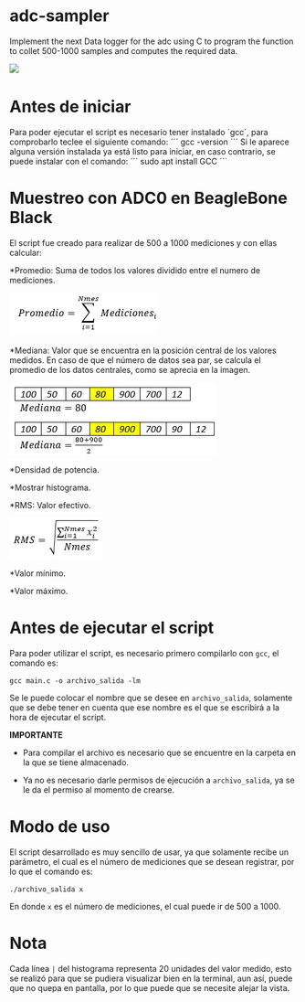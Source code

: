 # adc-sampler
Implement the next Data logger for the adc using C to program the function to collet 500-1000 samples and computes the required data.

![](./adc.001.jpeg)

# Antes de iniciar

Para poder ejecutar el script es necesario tener instalado ´gcc´, para comprobarlo teclee el siguiente comando:
´´´
gcc -version
´´´
Si le aparece alguna versión instalada ya está listo para iniciar, en caso contrario, se puede instalar con el comando: 
´´´
sudo apt install GCC
´´´

# Muestreo con ADC0 en BeagleBone Black

El script fue creado para realizar de 500 a 1000 mediciones y con ellas calcular:

*Promedio: Suma de todos los valores dividido entre el numero de mediciones. 

![](./promedio.png)

*Mediana: Valor que se encuentra en la posición central de los valores medidos. En caso de que el número de datos sea par, se calcula el promedio de los datos centrales, como se aprecia en la imagen. 

![](./mediana.png)

*Densidad de potencia.

*Mostrar histograma.

*RMS: Valor efectivo. 

![](./RMS.png)

*Valor mínimo.

*Valor máximo.

# Antes de ejecutar el script

Para poder utilizar el script, es necesario primero compilarlo con `gcc`, el comando es:
```
gcc main.c -o archivo_salida -lm
```
Se le puede colocar el nombre que se desee en `archivo_salida`, solamente que se debe tener en cuenta que ese nombre es el que 
se escribirá a la hora de ejecutar el script. 

**IMPORTANTE** 

- Para compilar el archivo es necesario que se encuentre en la carpeta en la que se tiene almacenado.

- Ya no es necesario darle permisos de ejecución a `archivo_salida`, ya se le da el permiso al momento de crearse.

# Modo de uso

El script desarrollado es muy sencillo de usar, ya que solamente recibe un parámetro, el cual es el número de mediciones que se desean
registrar, por lo que el comando es:
```
./archivo_salida x
```
En donde `x` es el número de mediciones, el cual puede ir de 500 a 1000.

# Nota

Cada línea `|` del histograma representa 20 unidades del valor medido, esto se realizó para que se pudiera visualizar bien en la
terminal, aun así, puede que no quepa en pantalla, por lo que puede que se necesite alejar la vista.
